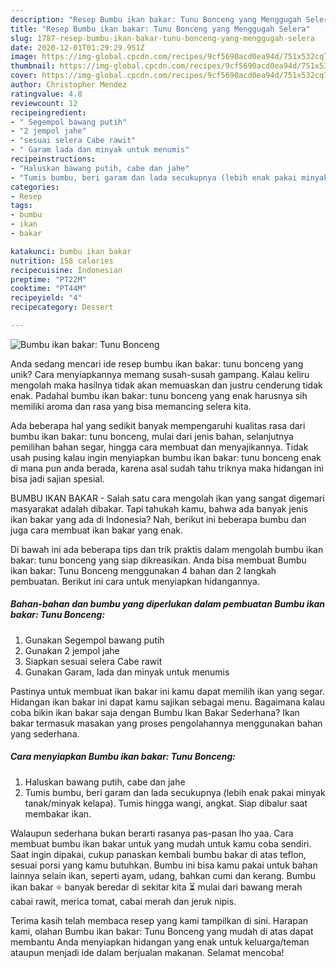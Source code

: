 ```yaml
---
description: "Resep Bumbu ikan bakar: Tunu Bonceng yang Menggugah Selera"
title: "Resep Bumbu ikan bakar: Tunu Bonceng yang Menggugah Selera"
slug: 1787-resep-bumbu-ikan-bakar-tunu-bonceng-yang-menggugah-selera
date: 2020-12-01T01:29:29.951Z
image: https://img-global.cpcdn.com/recipes/9cf5690acd0ea94d/751x532cq70/bumbu-ikan-bakar-tunu-bonceng-foto-resep-utama.jpg
thumbnail: https://img-global.cpcdn.com/recipes/9cf5690acd0ea94d/751x532cq70/bumbu-ikan-bakar-tunu-bonceng-foto-resep-utama.jpg
cover: https://img-global.cpcdn.com/recipes/9cf5690acd0ea94d/751x532cq70/bumbu-ikan-bakar-tunu-bonceng-foto-resep-utama.jpg
author: Christopher Mendez
ratingvalue: 4.8
reviewcount: 12
recipeingredient:
- " Segempol bawang putih"
- "2 jempol jahe"
- "sesuai selera Cabe rawit"
- " Garam lada dan minyak untuk menumis"
recipeinstructions:
- "Haluskan bawang putih, cabe dan jahe"
- "Tumis bumbu, beri garam dan lada secukupnya (lebih enak pakai minyak tanak/minyak kelapa). Tumis hingga wangi, angkat. Siap dibalur saat membakar ikan."
categories:
- Resep
tags:
- bumbu
- ikan
- bakar

katakunci: bumbu ikan bakar 
nutrition: 158 calories
recipecuisine: Indonesian
preptime: "PT22M"
cooktime: "PT44M"
recipeyield: "4"
recipecategory: Dessert

---
```



![Bumbu ikan bakar: Tunu Bonceng](https://img-global.cpcdn.com/recipes/9cf5690acd0ea94d/751x532cq70/bumbu-ikan-bakar-tunu-bonceng-foto-resep-utama.jpg)

Anda sedang mencari ide resep bumbu ikan bakar: tunu bonceng yang unik? Cara menyiapkannya memang susah-susah gampang. Kalau keliru mengolah maka hasilnya tidak akan memuaskan dan justru cenderung tidak enak. Padahal bumbu ikan bakar: tunu bonceng yang enak harusnya sih memiliki aroma dan rasa yang bisa memancing selera kita.

Ada beberapa hal yang sedikit banyak mempengaruhi kualitas rasa dari bumbu ikan bakar: tunu bonceng, mulai dari jenis bahan, selanjutnya pemilihan bahan segar, hingga cara membuat dan menyajikannya. Tidak usah pusing kalau ingin menyiapkan bumbu ikan bakar: tunu bonceng enak di mana pun anda berada, karena asal sudah tahu triknya maka hidangan ini bisa jadi sajian spesial.

BUMBU IKAN BAKAR - Salah satu cara mengolah ikan yang sangat digemari masyarakat adalah dibakar. Tapi tahukah kamu, bahwa ada banyak jenis ikan bakar yang ada di Indonesia? Nah, berikut ini beberapa bumbu dan juga cara membuat ikan bakar yang enak.


Di bawah ini ada beberapa tips dan trik praktis dalam mengolah bumbu ikan bakar: tunu bonceng yang siap dikreasikan. Anda bisa membuat Bumbu ikan bakar: Tunu Bonceng menggunakan 4 bahan dan 2 langkah pembuatan. Berikut ini cara untuk menyiapkan hidangannya.

<!--inarticleads1-->

##### Bahan-bahan dan bumbu yang diperlukan dalam pembuatan Bumbu ikan bakar: Tunu Bonceng:

1. Gunakan  Segempol bawang putih
1. Gunakan 2 jempol jahe
1. Siapkan sesuai selera Cabe rawit
1. Gunakan  Garam, lada dan minyak untuk menumis


Pastinya untuk membuat ikan bakar ini kamu dapat memilih ikan yang segar. Hidangan ikan bakar ini dapat kamu sajikan sebagai menu. Bagaimana kalau coba bikin ikan bakar saja dengan Bumbu Ikan Bakar Sederhana? Ikan bakar termasuk masakan yang proses pengolahannya menggunakan bahan yang sederhana. 

<!--inarticleads2-->

##### Cara menyiapkan Bumbu ikan bakar: Tunu Bonceng:

1. Haluskan bawang putih, cabe dan jahe
1. Tumis bumbu, beri garam dan lada secukupnya (lebih enak pakai minyak tanak/minyak kelapa). Tumis hingga wangi, angkat. Siap dibalur saat membakar ikan.


Walaupun sederhana bukan berarti rasanya pas-pasan lho yaa. Cara membuat bumbu ikan bakar untuk yang mudah untuk kamu coba sendiri. Saat ingin dipakai, cukup panaskan kembali bumbu bakar di atas teflon, sesuai porsi yang kamu butuhkan. Bumbu ini bisa kamu pakai untuk bahan lainnya selain ikan, seperti ayam, udang, bahkan cumi dan kerang. Bumbu ikan bakar ⭐ banyak beredar di sekitar kita ⏳ mulai dari bawang merah cabai rawit, merica tomat, cabai merah dan jeruk nipis. 

Terima kasih telah membaca resep yang kami tampilkan di sini. Harapan kami, olahan Bumbu ikan bakar: Tunu Bonceng yang mudah di atas dapat membantu Anda menyiapkan hidangan yang enak untuk keluarga/teman ataupun menjadi ide dalam berjualan makanan. Selamat mencoba!
